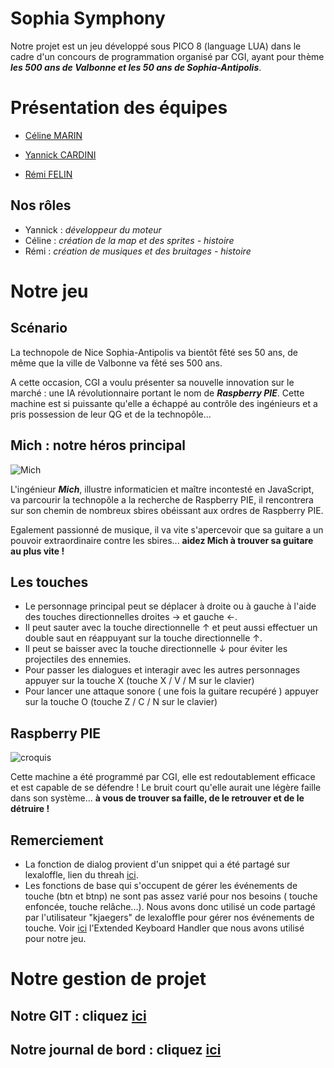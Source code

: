 Sophia Symphony
===============

Notre projet est un jeu développé sous PICO 8 (language LUA) dans le cadre d'un concours de programmation organisé par CGI, ayant pour thème **_les 500 ans de Valbonne et les 50 ans de Sophia-Antipolis_**.

# Présentation des équipes

-  [Céline MARIN](https://github.com/CelineMarin)

-  [Yannick CARDINI](https://github.com/YannickCardini)

-  [Rémi FELIN](https://github.com/RemiFELIN)

## Nos rôles  

- Yannick : *développeur du moteur*
- Céline : *création de la map et des sprites - histoire*
- Rémi : *création de musiques et des bruitages - histoire*

# Notre jeu

## Scénario

La technopole de Nice Sophia-Antipolis va bientôt fêté ses 50 ans, de même que la ville de Valbonne va fêté ses 500 ans.

A cette occasion, CGI a voulu présenter sa nouvelle innovation sur le marché : une IA révolutionnaire portant le nom de **_Raspberry PIE_**. Cette machine est si puissante qu'elle a échappé au contrôle des ingénieurs et a pris possession de leur QG et de la technopôle...

## Mich : notre héros principal
![Mich](https://image.noelshack.com/fichiers/2019/18/3/1556706057-mich.png)

L'ingénieur **_Mich_**, illustre informaticien et maître incontesté en JavaScript, va parcourir la technopôle a la recherche de Raspberry PIE, il rencontrera sur son chemin de nombreux sbires obéissant aux ordres de Raspberry PIE.

Egalement passionné de musique, il va vite s'apercevoir que sa guitare a un pouvoir extraordinaire contre les sbires... **aidez Mich à trouver sa guitare au plus vite !**

## Les touches
- Le personnage principal peut se déplacer à droite ou à gauche à l'aide des touches directionnelles droites → et gauche ←.
- Il peut sauter avec la touche directionnelle ↑ et peut aussi effectuer un double saut en réappuyant sur la touche directionnelle ↑.
- Il peut se baisser avec la touche directionnelle ↓ pour éviter les projectiles des ennemies.
- Pour passer les dialogues et interagir avec les autres personnages appuyer sur la touche X (touche X / V / M sur le clavier)
- Pour lancer une attaque sonore ( une fois la guitare recupéré ) appuyer sur la touche O (touche Z / C / N  sur le clavier)

## Raspberry PIE
![croquis](https://image.noelshack.com/fichiers/2019/18/3/1556705607-57284555-840645582943220-6327072261115215872-n.jpg) 

Cette machine a été programmé par CGI, elle est redoutablement efficace et est capable de se défendre !  Le bruit court qu'elle aurait une légère faille dans son système... **à vous de trouver sa faille, de le retrouver et de le détruire !**

## Remerciement

- La fonction de dialog provient d'un snippet qui a été partagé sur lexaloffle, lien du threah [ici](https://www.lexaloffle.com/bbs/?pid=35126).
- Les fonctions de base qui s'occupent de gérer les événements de touche (btn et btnp) ne sont pas assez varié pour nos besoins ( touche enfoncée, touche relâche...). Nous avons donc utilisé un code partagé par l'utilisateur "kjaegers" de lexaloffle pour gérer nos événements de touche. Voir [ici](https://www.lexaloffle.com/bbs/?tid=3367) l'Extended Keyboard Handler que nous avons utilisé pour notre jeu.

# Notre gestion de projet 

## Notre GIT : cliquez [ici](https://github.com/RemiFELIN/PICO8_SOPHIA_ANTIPOLIS)
## Notre journal de bord : cliquez [ici](https://github.com/RemiFELIN/PICO8_SOPHIA_ANTIPOLIS/tree/master/journal)

   
